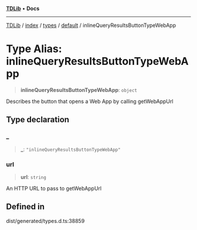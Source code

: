 [**TDLib**](../../../../../../README.md) • **Docs**

***

[TDLib](../../../../../../modules.md) / [index](../../../../../README.md) / [types](../../../README.md) / [default](../README.md) / inlineQueryResultsButtonTypeWebApp

# Type Alias: inlineQueryResultsButtonTypeWebApp

> **inlineQueryResultsButtonTypeWebApp**: `object`

Describes the button that opens a Web App by calling getWebAppUrl

## Type declaration

### \_

> **\_**: `"inlineQueryResultsButtonTypeWebApp"`

### url

> **url**: `string`

An HTTP URL to pass to getWebAppUrl

## Defined in

dist/generated/types.d.ts:38859
